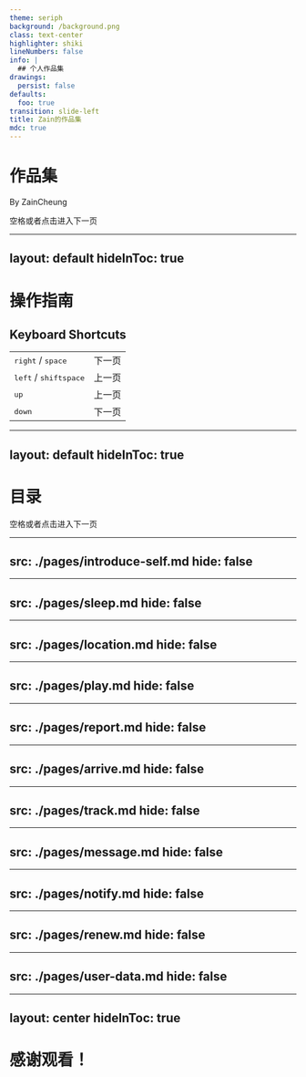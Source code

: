 ```yaml
---
theme: seriph
background: /background.png
class: text-center
highlighter: shiki
lineNumbers: false
info: |
  ## 个人作品集
drawings:
  persist: false
defaults:
  foo: true
transition: slide-left
title: Zain的作品集
mdc: true
---
```


# 作品集

By ZainCheung

<div class="pt-12">
  <span @click="$slidev.nav.next" class="px-2 py-1 rounded cursor-pointer" hover="bg-white bg-opacity-10">
    空格或者点击进入下一页 <carbon:arrow-right class="inline"/>
  </span>
</div>

<!--
作品集
-->


---
layout: default
hideInToc: true
---

# 操作指南

## Keyboard Shortcuts

|     |     |
| --- |-----|
| <kbd>right</kbd> / <kbd>space</kbd>| 下一页 |
| <kbd>left</kbd>  / <kbd>shift</kbd><kbd>space</kbd> | 上一页 |
| <kbd>up</kbd> | 上一页 |
| <kbd>down</kbd> | 下一页 |

---
layout: default
hideInToc: true
---

# 目录

<Toc maxDepth="1"></Toc>

<div class="pt-12">
  <span @click="$slidev.nav.next" class="px-2 py-1 rounded cursor-pointer" hover="bg-white bg-opacity-10">
    空格或者点击进入下一页 <carbon:arrow-right class="inline"/>
  </span>
</div>

<!--
导航
-->

---
src: ./pages/introduce-self.md
hide: false
---

<!--
自我介绍
-->

---
src: ./pages/sleep.md
hide: false
---
<!--
睡眠功能
-->

---
src: ./pages/location.md
hide: false
---
<!--
定位功能
-->

---
src: ./pages/play.md
hide: false
---
<!--
玩手机功能
-->

---
src: ./pages/report.md
hide: false
---
<!--
每日报告
-->

---
src: ./pages/arrive.md
hide: false
---
<!--
到达提醒
-->

---
src: ./pages/track.md
hide: false
---
<!--
轨迹
-->

---
src: ./pages/message.md
hide: false
---
<!--
系统消息
-->

---
src: ./pages/notify.md
hide: false
---
<!--
消息通知
-->

---
src: ./pages/renew.md
hide: false
---
<!--
用户续费
-->

---
src: ./pages/user-data.md
hide: false
---
<!--
用户数据分析
-->

---
layout: center
hideInToc: true
---

# 感谢观看！
